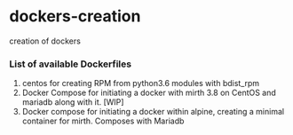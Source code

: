 # dockers-creation
creation of dockers

### List of available Dockerfiles

1. centos for creating RPM from python3.6 modules with bdist\_rpm
2. Docker Compose for initiating a docker with mirth 3.8 on CentOS and mariadb along with it. [WIP]
3. Docker compose for initiating a docker within alpine, creating a minimal container for mirth. Composes with Mariadb

